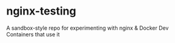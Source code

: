 # nginx-testing
A sandbox-style repo for experimenting with nginx &amp; Docker Dev Containers that use it
